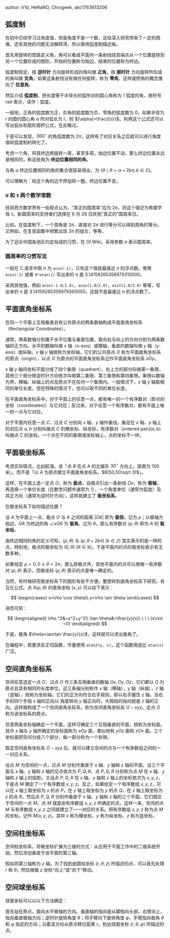 author: Ir1d, HeRaNO, Chrogeek, abc1763613206

## 弧度制

在初中已经学习过角度值，但是角度不是一个数，这给深入研究带来了一定的困难，还有其他的问题无法解释清，所以换用弧度制描述角。

首先用旋转的思路定义角，角可以看成平面内一条射线绕其端点从一个位置旋转到另一个位置形成的图形。开始的位置称为始边，结束的位置称为终边。

弧度制规定，按 **逆时针** 方向旋转形成的角叫做 **正角**，按 **顺时针** 方向旋转所形成的角叫做 **负角**，如果这条射线没有做任何旋转，称为 **零角**。这样就把角的概念推向了 **任意角**。

然后介绍 **弧度制**，把长度等于半径长的弧所对的圆心角称为 $1$ 弧度的角，用符号 $\text{rad}$ 表示，读作：弧度。

一般地，正角的弧度数为正，负角的弧度数为负，零角的弧度数为 $0$，如果半径为 $r$ 的圆的圆心角 $\alpha$ 所对弧长为 $l$，则 $|\alpha|=\frac{l}{r}$。利用这个公式还可以写出弧长和扇形面积公式，在此略过。

于是可以发现，$360^\circ$ 的角弧度数为 $2\pi$，这样有了对应关系之后就可以进行角度值和弧度制的转化了。

考虑一个角，将其终边再旋转一周，甚至多周，始边位置不动，那么终边位置永远是相同的，称这些角为 **终边位置相同的角**。

与角 $\alpha$ 终边位置相同的角的集合很容易得出，为 $\{\theta\mid \theta=\alpha+2k\pi,k\in \mathbb{Z}\}$。

可以理解为：给这个角的边不停加转一圈，终边位置不变。

### $\pi$ 和 $\tau$ 两个数学常数

目前西方数学界有一些观点认为，“真正的圆周率”应为 $2\pi$，将这个值记为希腊字母 $\tau$。新圆周率的支持者们选择在 6 月 28 日庆祝“真正的”圆周率日。

比如，在弧度制下，一个周角是 $2\pi$，直接对 $2\pi$ 进行等分可以得到周角的等分。又例如，在复变函数中频繁出现 $2\pi$ 的组合，等等。

为了迎合中国各地区约定俗成的习惯，在 OI Wiki，采用参数 $\pi$ 表示圆周率。

### 圆周率的习惯写法

一般在 C 语言中取 $\pi$ 为 `acos(-1)`，只有这个值是最接近 $\pi$ 的浮点数。使用 `acos(-1)` 或者 `4*atan(1)` 写出来的 $\pi$ 是 $3.14159265358979310000$。

采用其他值，例如 `acos(-1.0/2.0)`，`acos(1.0/2.0)`，`asin(1.0/2.0)` 等等，写出来的 $\pi$ 是 $3.14159265358979360000$，这就不是最接近 $\pi$ 的浮点数了。

## 平面直角坐标系

在同一个平面上互相垂直且有公共原点的两条数轴构成平面直角坐标系（Rectangular Coordinates）。

通常，两条数轴分别置于水平位置与垂直位置，取向右与向上的方向分别为两条数轴的正方向。水平的数轴叫做 $x$ 轴（x-axis）或横轴，垂直的数轴叫做 $y$ 轴（y-axis）或纵轴，$x$ 轴 $y$ 轴统称为坐标轴，它们的公共原点 $O$ 称为平面直角坐标系的原点（origin），以点 $O$ 为原点的平面直角坐标系记作平面直角坐标系 $xOy$。

$x$ 轴 $y$ 轴将坐标平面分成了四个象限（quadrant），右上方的部分叫做第一象限，其他三个部分按逆时针方向依次叫做第二象限、第三象限和第四象限。象限以数轴为界，横轴、纵轴上的点及原点不在任何一个象限内。一般情况下，$x$ 轴 $y$ 轴取相同的单位长度，但在特殊的情况下，也可以取不同的单位长度。

在平面直角坐标系中，对于平面上的任意一点，都有唯一的一个有序数对（即点的坐标（coordinates)）与它对应；反过来，对于任意一个有序数对，都有平面上唯一的一点与它对应。

对于平面内任意一点 $C$，过点 $C$ 分别向 $x$ 轴、$y$ 轴作垂线，垂足在 $x$ 轴、$y$ 轴上的对应点 $a, b$ 分别叫做点 $C$ 的横坐标、纵坐标，有序数对（ordered pair)$(a, b)$ 叫做点 C 的坐标。一个点在不同的象限或坐标轴上，点的坐标不一样。

## 平面极坐标系

考虑实际情况，比如航海，说「点 $B$ 在点 $A$ 的北偏东 $30^\circ$ 方向上，距离为 $100$ 米」，而不是「以 $A$ 为原点建立平面直角坐标系，$B(50,50\sqrt 3)$」。

这样，在平面上选一定点 $O$，称为 **极点**，自极点引出一条射线 $Ox$，称为 **极轴**，再选择一个单位长度（在数学问题中通常为 $1$），一个角度单位（通常为弧度）及其正方向（通常为逆时针方向），这样就建立了 **极坐标系**。

在极坐标系下如何描述位置？

设 $A$ 为平面上一点，极点 $O$ 与 $A$ 之间的距离 $|OA|$ 即为 **极径**，记为 $\rho$；以极轴为始边，$OA$ 为终边的角 $\angle xOA$ 为 **极角**，记为 $\theta$，那么有序数对 $(\rho,\theta)$ 即为 $A$ 的 **极坐标**。

由终边相同的角的定义可知，$(\rho,\theta)$ 与 $(\rho,\theta+2k\pi)\ (k\in \mathbb{Z})$ 其实表示的是一样的点，特别地，极点的极坐标为 $(0,\theta)\ (\theta\in \mathbb{R})$，于是平面内的点的极坐标表示有无数多种。

如果规定 $\rho>0,0\le \theta<2\pi$，那么除极点外，其他平面内的点可以用唯一有序数对 $(\rho,\theta)$ 表示，而极坐标 $(\rho,\theta)$ 表示的点是唯一确定的。

当然，有时候研究极坐标系下的图形有些不方便。要想转到直角坐标系下研究，有互化公式。点 $A(\rho,\theta)$ 的直角坐标 $(x,y)$ 可以如下表示：

$$
\begin{cases}
x=\rho \cos \theta\\
y=\rho \sin \theta
\end{cases}
$$

进而可知：

$$
\begin{aligned}
\rho ^2&=x^2+y^2\\
\tan \theta&=\frac{y}{x}\ \ \ \ (x\not =0)
\end{aligned}
$$

于是，极角 $\theta=\arctan \frac{y}{x}$，这样就可以求出极角了。

在编程中，若要求反正切函数，尽量使用 `atan2(y, x)`，这个函数用途比 `atan(x)` 广泛。

## 空间直角坐标系

空间任意选定一点 $O$，过点 $O$ 作三条互相垂直的数轴 $Ox, Oy, Oz$，它们都以 $O$ 为原点且具有相同的长度单位。这三条轴分别称作 $x$ 轴（横轴），$y$ 轴（纵轴），$z$ 轴（竖轴），统称为坐标轴。它们的正方向符合右手规则，即以右手握住 $z$ 轴，当右手的四个手指 $x$ 轴的正向以 角度转向 $y$ 轴正向时，大拇指的指向就是 $z$ 轴的正向。这样就构成了一个空间直角坐标系，称为空间直角坐标系 $O-xyz$。定点 $O$ 称为该坐标系的原点。

任意两条坐标轴确定一个平面，这样可确定三个互相垂直的平面，统称为坐标面。其中 $x$ 轴与 $y$ 轴所确定的坐标面称为 $xOy$ 面，类似地有 $yOz$ 面和 $zOx$ 面。三个坐标面把空间分成八个部分，每一部分称为一个卦限。

取定空间直角坐标系 $O-xyz$ 后，就可以建立空间的点与一个有序数组之间的一一对应关系。

设点 $M$ 为空间的一点，过点 $M$ 分别作垂直于 $x$ 轴、$y$ 轴和 $z$ 轴的平面。设三个平面与 $x$ 轴、$y$ 轴和 $z$ 轴的交点依次为 $P, Q, R$，点 $P, Q, R$ 分别称为点 $M$ 在 $x$ 轴、$y$ 轴和 $z$ 轴上的投影。又设点 $P, Q, R$ 在 $x$ 轴、$y$ 轴和 $z$ 轴上的坐标依次为 $x, y, z$，于是点 M 确定了一个有序数组 $x, y, z$。反之，如果给定一个有序数组 $x, y, z$，可以在 $x$ 轴上取坐标为 $x$ 的点 $P$，在 $y$ 轴上取坐标为 $y$ 的点 $Q$，在 $z$ 轴上取坐标为 $z$ 的点 $R$，然后点 $P, Q, R$ 分别作垂直于 $x$ 轴、$y$ 轴和 $z$ 轴的三个平面，它们相交于空间的一点 $M$，点 $M$ 就是由有序数组 $x, y, z$ 所确定的点。这样一来，空间的点 $M$ 与有序数组 $x, y, z$ 之间就建立了一一对应的关系。把有序数组 $x, y, z$ 称为点 $M$ 的坐标，记作 $M(x, y, z)$，其中 $x$ 称为横坐标、$y$ 称为纵坐标、$z$ 称为竖坐标。

## 空间柱坐标系

空间柱坐标系，将极坐标扩展为三维的方式：从应用于平面工作中的二维系统开始，然后添加垂直于该平面的第三轴。

假如将第三轴称为 $z$ 轴，为了找到由圆柱坐标 $(r, \theta, z)$ 所描述的点，可以首先处理 $r$ 和 $\theta$，然后根据 $z$ 坐标“向上”或“向下”移动。

## 空间球坐标系

球面坐标可以以以下方法确定：

首先站在原点，面向水平极轴的方向。垂直轴的指向是从脚指向头部。右臂向上，指向垂直极轴方向；逆时针旋转角度 $\theta$；将手臂向下旋转角度 $\varphi$，手臂指向极角 $\theta$ 和 $\varphi$ 指定的方向；沿着该方向从原点移位距离 $r$。到达球面坐标 $(r,\theta,\varphi)$ 所描述的点。
